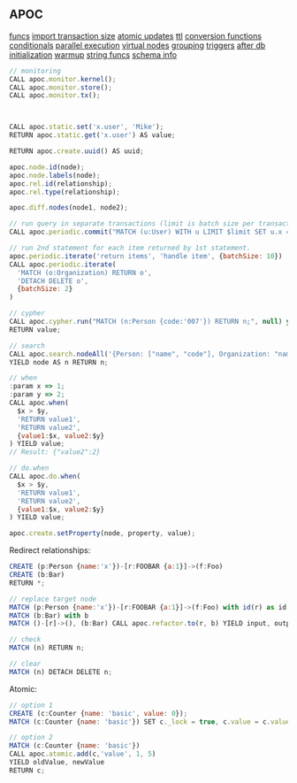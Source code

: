 APOC
-

[funcs](https://neo4j.com/labs/apoc/4.1/overview/)
[import transaction size](https://neo4j.com/labs/apoc/4.1/graph-updates/periodic-execution/)
[atomic updates](https://neo4j.com/labs/apoc/4.1/graph-updates/atomic-updates/)
[ttl](https://neo4j.com/labs/apoc/4.1/graph-updates/ttl/)
[conversion functions](https://neo4j.com/labs/apoc/4.1/data-structures/conversion-functions/)
[conditionals](https://neo4j.com/labs/apoc/4.1/cypher-execution/conditionals/)
[parallel execution](https://neo4j.com/labs/apoc/4.1/cypher-execution/parallel/)
[virtual nodes](https://neo4j.com/labs/apoc/4.1/virtual/virtual-nodes-rels/)
[grouping](https://neo4j.com/labs/apoc/4.1/virtual/graph-grouping/)
[triggers](https://neo4j.com/labs/apoc/4.1/background-operations/triggers/)
[after db initialization](https://neo4j.com/labs/apoc/4.1/operational/init-script/)
[warmup](https://neo4j.com/labs/apoc/4.1/operational/warmup/)
[string funcs](https://neo4j.com/labs/apoc/4.1/misc/text-functions/)
[schema info](https://neo4j.com/labs/apoc/4.1/indexes/schema-index-operations/)

````js
// monitoring
CALL apoc.monitor.kernel();
CALL apoc.monitor.store();
CALL apoc.monitor.tx();



CALL apoc.static.set('x.user', 'Mike');
RETURN apoc.static.get('x.user') AS value;

RETURN apoc.create.uuid() AS uuid;

apoc.node.id(node);
apoc.node.labels(node);
apoc.rel.id(relationship);
apoc.rel.type(relationship);

apoc.diff.nodes(node1, node2);

// run query in separate transactions (limit is batch size per transaction)
CALL apoc.periodic.commit("MATCH (u:User) WITH u LIMIT $limit SET u.x = 1 RETURN count(u) ", {limit: 1000});

// run 2nd statement for each item returned by 1st statement.
apoc.periodic.iterate('return items', 'handle item', {batchSize: 10})
CALL apoc.periodic.iterate(
  'MATCH (o:Organization) RETURN o',
  'DETACH DELETE o',
  {batchSize: 2}
)

// cypher
CALL apoc.cypher.run("MATCH (n:Person {code:'007'}) RETURN n;", null) yield value
RETURN value;

// search
CALL apoc.search.nodeAll('{Person: ["name", "code"], Organization: "name"}', 'contains', '00')
YIELD node AS n RETURN n;

// when
:param x => 1;
:param y => 2;
CALL apoc.when(
  $x > $y,
  'RETURN value1',
  'RETURN value2',
  {value1:$x, value2:$y}
) YIELD value;
// Result: {"value2":2}

// do.when
CALL apoc.do.when(
  $x > $y,
  'RETURN value1',
  'RETURN value2',
  {value1:$x, value2:$y}
) YIELD value;

apoc.create.setProperty(node, property, value);
````

Redirect relationships:

````js
CREATE (p:Person {name:'x'})-[r:FOOBAR {a:1}]->(f:Foo)
CREATE (b:Bar)
RETURN *;

// replace target node
MATCH (p:Person {name:'x'})-[r:FOOBAR {a:1}]->(f:Foo) with id(r) as id
MATCH (b:Bar) with b
MATCH ()-[r]->(), (b:Bar) CALL apoc.refactor.to(r, b) YIELD input, output RETURN *;

// check
MATCH (n) RETURN n;

// clear
MATCH (n) DETACH DELETE n;
````

Atomic:

````js
// option 1
CREATE (c:Counter {name: 'basic', value: 0});
MATCH (c:Counter {name: 'basic'}) SET c._lock = true, c.value = c.value + 1 RETURN c;

// option 2
MATCH (c:Counter {name: 'basic'})
CALL apoc.atomic.add(c,'value', 1, 5)
YIELD oldValue, newValue
RETURN c;
````
